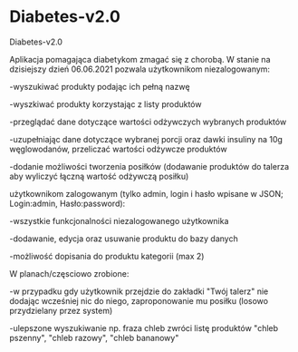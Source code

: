 # Diabetes-v2.0
Diabetes-v2.0

Aplikacja pomagająca diabetykom zmagać się z chorobą. W stanie na dzisiejszy dzień 06.06.2021 pozwala
użytkownikom niezalogowanym:

-wyszukiwać produkty podając ich pełną nazwę 

-wyszkiwać produkty korzystając z listy produktów

-przeglądać dane dotyczące wartości odżywczych wybranych produktów 

-uzupełniając dane dotyczące wybranej porcji oraz dawki insuliny na 10g węglowodanów, przeliczać wartości odżywcze produktów

-dodanie możliwości tworzenia posiłków (dodawanie produktów do talerza aby wyliczyć łączną wartość odżywczą posiłku)



użytkownikom zalogowanym (tylko admin, login i hasło wpisane w JSON; Login:admin, Hasło:password): 

-wszystkie funkcjonalności niezalogowanego użytkownika 

-dodawanie, edycja oraz usuwanie produktu do bazy danych

-możliwość dopisania do produktu kategorii (max 2)



W planach/częsciowo zrobione:

-w przypadku gdy użytkownik przejdzie do zakładki "Twój talerz" nie dodając wcześniej nic do niego, zaproponowanie mu posiłku (losowo przydzielany przez system)

-ulepszone wyszukiwanie np. fraza chleb zwróci listę produktów "chleb pszenny", "chleb razowy", "chleb bananowy"
